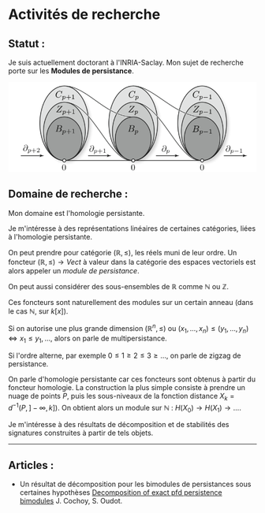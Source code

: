 Activités de recherche
=======================

Statut :
--------

Je suis actuellement doctorant à l'INRIA-Saclay. Mon sujet de recherche porte sur les __Modules de persistance__.

![](chain_complexes.png)

Domaine de recherche :
----------------------

Mon domaine est l'homologie persistante.

Je m'intéresse à des représentations linéaires de certaines catégories, liées à l'homologie persistante.

On peut prendre pour catégorie $(\mathbb{R}, \leq)$, les réels muni de leur ordre. Un foncteur $(\mathbb{R}, \leq) \rightarrow Vect$ à valeur dans la catégorie des espaces vectoriels est alors appeler un _module de persistance_.

On peut aussi considérer des sous-ensembles de $\mathbb{R}$ comme $\mathbb{N}$ ou $\mathbb{Z}$.

Ces foncteurs sont naturellement des modules sur un certain anneau (dans le cas $\mathbb{N}$, sur $k[x]$).

Si on autorise une plus grande dimension $(\mathbb{R}^n, \leq)$ ou $(x_1, \dots, x_n) \leq (y_1, \dots, y_n) \Leftrightarrow x_1 \leq y_1, \dots$, alors on parle de multipersistance.

Si l'ordre alterne, par exemple $0 \leq 1 \geq 2 \leq 3 \geq \dots$, on parle de zigzag de persistance.

On parle d'homologie persistante car ces foncteurs sont obtenus à partir du foncteur homologie.
La construction la plus simple consiste à prendre un nuage de points $P$, puis les sous-niveaux de la fonction distance $X_k = d^{-1}(P, ]-\infty, k])$.
On obtient alors un module sur $\mathbb{N}$ : $H(X_0) \rightarrow H(X_1) \rightarrow \dots$.

Je m'intéresse à des résultats de décomposition et de stabilités des signatures construites à partir de tels objets.

--------------------------------------------------


Articles :
----------

* Un résultat de décomposition pour les bimodules de persistances sous certaines hypothèses [Decomposition of exact pfd persistence bimodules](https://arxiv.org/abs/1605.09726) J. Cochoy, S. Oudot.

